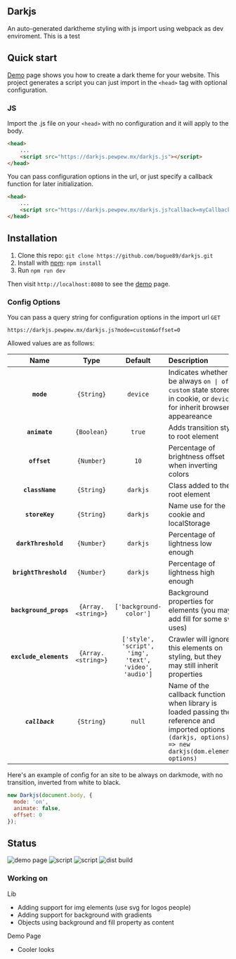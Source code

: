 Darkjs
-

An auto-generated darktheme styling with js import using webpack as dev enviroment. This is a test

## Quick start

[Demo](https://darkjs.pewpew.mx/) page shows you how to create a dark theme for your website. This project generates a script you can just import in the `<head>` tag with optional configuration.

### JS

Import the .js file on your `<head>` with no configuration and it will apply to the body.
```html
<head>
    ...
    <script src="https://darkjs.pewpew.mx/darkjs.js"></script>
</head>
```

You can pass configuration options in the url, or just specify a callback function for later initialization.
```html
<head>
    ...
    <script src="https://darkjs.pewpew.mx/darkjs.js?callback=myCallback"></script>
</head>
```

## Installation

1. Clone this repo: `git clone https://github.com/bogue89/darkjs.git`
2. Install with [npm](https://www.npmjs.com/): `npm install`
3. Run `npm run dev`

Then visit `http://localhost:8080` to see the [demo](https://darkjs.pewpew.mx/) page.

### Config Options
You can pass a query string for configuration options in the import url `GET` 

`https://darkjs.pewpew.mx/darkjs.js?mode=custom&offset=0`

Allowed values are as follows:

|Name|Type|Default|Description|
|:--:|:--:|:-----:|:----------|
|**`mode`**|`{String}`|`device`|Indicates whether to be always `on \| off`, `custom` state stored in cookie, or `device` for inherit browser appeareance|
|**`animate`**|`{Boolean}`|`true`|Adds transition style to root element|
|**`offset`**|`{Number}`|`10`|Percentage of brightness offset when inverting colors|
|**`className`**|`{String}`|`darkjs`|Class added to the root element|
|**`storeKey`**|`{String}`|`darkjs`|Name use for the cookie and localStorage|
|**`darkThreshold`**|`{Number}`|`darkjs`|Percentage of lightness low enough|
|**`brightThreshold`**|`{Number}`|`darkjs`|Percentage of lightness high enough|
|**`background_props`**|`{Array.<string>}`|`['background-color']`|Background properties for elements (you may add fill for some svg uses)|
|**`exclude_elements`**|`{Array.<string>}`|`['style', 'script', 'img', 'text', 'video', 'audio']`|Crawler will ignore this elements on styling, but they may still inherit properties|
|***`callback`***|`{String}`|`null`|Name of the callback function when library is loaded passing the reference and imported options `(darkjs, options) => new darkjs(dom.element, options)`|

Here's an example of config for an site to be always on darkmode, with no transition, inverted from white to black.

```js
new Darkjs(document.body, {
  mode: 'on',
  animate: false,
  offset: 0
});
```

## Status

![demo page](https://img.shields.io/static/v1?label=demo_page&message=completed&color=success)
![script](https://img.shields.io/static/v1?label=crawler&message=completed&color=success)
![script](https://img.shields.io/static/v1?label=styling&message=completed&color=success)
![dist build](https://img.shields.io/static/v1?label=dist&message=completed&color=success)

### Working on

Lib
- Adding support for img elements (use svg for logos people)
- Adding support for background with gradients
- Objects using background and fill property as content

Demo Page
- Cooler looks
